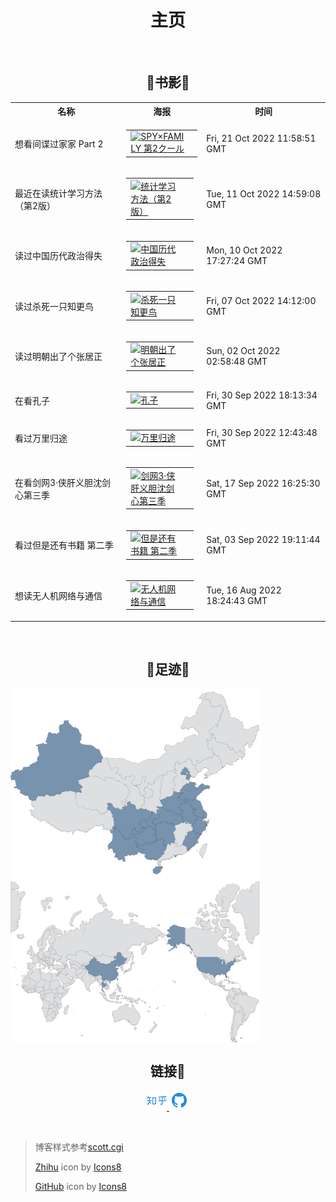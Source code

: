 <h1 style="text-align:center;">主页</h1>

<br>

<h2 style="text-align:center;">🐳书影🐳</h2>

<!-- MOVIE_TRACKER_START --><!-- REMOVE_MARK --> <table> <tr> <th>名称</th> <th>海报</th> <th>时间</th> </tr> <tr> <td>想看间谍过家家 Part 2</td> <td><table><tr> <td width="80px"><a href="https://movie.douban.com/subject/35724582/" title="SPY×FAMILY 第2クール"> <img alt="SPY×FAMILY 第2クール" src="https://img1.doubanio.com/view/photo/s_ratio_poster/public/p2878984749.jpg" /></a></td> <td> </td></tr></table></td> <td>Fri, 21 Oct 2022 11:58:51 GMT</td> </tr> <tr> <td>最近在读统计学习方法（第2版）</td> <td><table><tr> <td width="80px"><a href="https://book.douban.com/subject/33437381/" title="统计学习方法（第2版）"> <img alt="统计学习方法（第2版）" src="https://img2.doubanio.com/view/subject/s/public/s33778163.jpg" /></a></td> <td> </td></tr></table></td> <td>Tue, 11 Oct 2022 14:59:08 GMT</td> </tr> <tr> <td>读过中国历代政治得失</td> <td><table><tr> <td width="80px"><a href="https://book.douban.com/subject/11229072/" title="中国历代政治得失"> <img alt="中国历代政治得失" src="https://img1.doubanio.com/view/subject/s/public/s11313518.jpg" /></a></td> <td> </td></tr></table></td> <td>Mon, 10 Oct 2022 17:27:24 GMT</td> </tr> <tr> <td>读过杀死一只知更鸟</td> <td><table><tr> <td width="80px"><a href="https://book.douban.com/subject/26879778/" title="杀死一只知更鸟"> <img alt="杀死一只知更鸟" src="https://img1.doubanio.com/view/subject/s/public/s29214279.jpg" /></a></td> <td> </td></tr></table></td> <td>Fri, 07 Oct 2022 14:12:00 GMT</td> </tr> <tr> <td>读过明朝出了个张居正</td> <td><table><tr> <td width="80px"><a href="https://book.douban.com/subject/2041282/" title="明朝出了个张居正"> <img alt="明朝出了个张居正" src="https://img9.doubanio.com/view/subject/s/public/s5759425.jpg" /></a></td> <td> </td></tr></table></td> <td>Sun, 02 Oct 2022 02:58:48 GMT</td> </tr> <tr> <td>在看孔子</td> <td><table><tr> <td width="80px"><a href="https://movie.douban.com/subject/2988910/" title="孔子"> <img alt="孔子" src="https://img9.doubanio.com/view/photo/s_ratio_poster/public/p2508894195.jpg" /></a></td> <td> </td></tr></table></td> <td>Fri, 30 Sep 2022 18:13:34 GMT</td> </tr> <tr> <td>看过万里归途</td> <td><table><tr> <td width="80px"><a href="https://movie.douban.com/subject/26654184/" title="万里归途"> <img alt="万里归途" src="https://img9.doubanio.com/view/photo/s_ratio_poster/public/p2881176356.jpg" /></a></td> <td> </td></tr></table></td> <td>Fri, 30 Sep 2022 12:43:48 GMT</td> </tr> <tr> <td>在看剑网3·侠肝义胆沈剑心第三季</td> <td><table><tr> <td width="80px"><a href="https://movie.douban.com/subject/35198625/" title="剑网3·侠肝义胆沈剑心第三季"> <img alt="剑网3·侠肝义胆沈剑心第三季" src="https://img1.doubanio.com/view/photo/s_ratio_poster/public/p2619307308.jpg" /></a></td> <td> </td></tr></table></td> <td>Sat, 17 Sep 2022 16:25:30 GMT</td> </tr> <tr> <td>看过但是还有书籍 第二季</td> <td><table><tr> <td width="80px"><a href="https://movie.douban.com/subject/35295845/" title="但是还有书籍 第二季"> <img alt="但是还有书籍 第二季" src="https://img9.doubanio.com/view/photo/s_ratio_poster/public/p2629357934.jpg" /></a></td> <td> </td></tr></table></td> <td>Sat, 03 Sep 2022 19:11:44 GMT</td> </tr> <tr> <td>想读无人机网络与通信</td> <td><table><tr> <td width="80px"><a href="https://book.douban.com/subject/34853293/" title="无人机网络与通信"> <img alt="无人机网络与通信" src="https://img2.doubanio.com/view/subject/s/public/s33497651.jpg" /></a></td> <td> </td></tr></table></td> <td>Tue, 16 Aug 2022 18:24:43 GMT</td> </tr> </table><!-- MOVIE_TRACKER_END -->

<br>

<h2 style="text-align:center;">🐳足迹🐳</h2>

<img src="./assets/image/china_map.png" align="center" width="400px">

<br>

<img src="./assets/image/world_map.png" align="center" width="400px">

<br>

<h2 style="text-align:center;">链接🔗</h2>

<p align="center"><a href="https://www.zhihu.com/people/Cathode" target="_blank" alt="Zhihu" title="Zhihu"> <img src="./assets/image/zhihu-512.png" width="32px"/> </a>
<a href="https://github.com/reskipper" target="_blank" alt="GitHub" title="GitHub"> <img src="./assets/image/github-512.png" width="32px"/> </a></p>

<br>

> 博客样式参考[]()<a target="_blank" href="https://scottcgi.github.io/">scott.cgi</a>
>
> <a target="_blank" href="https://icons8.com/icon/2Sk9rPFlL-fu/zhihu">Zhihu</a> icon by <a target="_blank" href="https://icons8.com">Icons8</a>
>
> <a target="_blank" href="https://icons8.com/icon/16318/github">GitHub</a> icon by <a target="_blank" href="https://icons8.com">Icons8</a>
